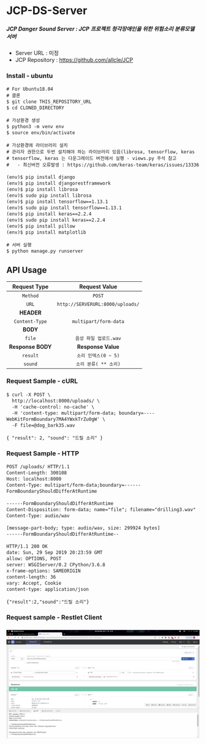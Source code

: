 # JCP-DS-Server

##### JCP Danger Sound Server : JCP 프로젝트 청각장애인을 위한 위험소리 분류모델 서버

- Server URL : 미정
- JCP Repository : https://github.com/allcle/JCP



### Install - ubuntu
```
# For Ubuntu18.04
# 클론
$ git clone THIS_REPOSITORY_URL
$ cd CLONED_DIRECTORY

# 가상환경 생성
$ python3 -m venv env
$ source env/bin/activate

# 가상환경에 라이브러리 설치
# 관리자 권한으로 두번 설치해야 하는 라이브러리 있음(librosa, tensorflow, keras
# tensorflow, keras 는 다운그레이드 버전에서 실행 - views.py 주석 참고
#   - 최신버전 오류발생 : https://github.com/keras-team/keras/issues/13336

(env)$ pip install django
(env)$ pip install djangorestframework
(env)$ pip install librosa
(env)$ sudo pip install librosa
(env)$ pip install tensorflow==1.13.1
(env)$ sudo pip install tensorflow==1.13.1
(env)$ pip install keras==2.2.4
(env)$ sudo pip install keras==2.2.4
(env)$ pip install pillow
(env)$ pip install matplotlib

# 서버 실행
$ python manage.py runserver
```





## API Usage

|   Request Type    |          Request Value           |
| :---------------: | :------------------------------: |
|     `Method`      |              `POST`              |
|       `URL`       | `http://SERVERURL:8000/uploads/` |
|    **HEADER**     |                                  |
|  `Content-Type`   |      `multipart/form-data`       |
|     **BODY**      |                                  |
|      `file`       |      `음성 파일 업로드.wav`      |
| **Response BODY** |        **Response Value**        |
|     `result`      |       `소리 인덱스(0 ~ 5)`       |
|      `sound`      |      `소리 분류( ** 소리)`       |



### Request Sample - cURL

```
$ curl -X POST \
  http://localhost:8000/uploads/ \
  -H 'cache-control: no-cache' \
  -H 'content-type: multipart/form-data; boundary=----WebKitFormBoundary7MA4YWxkTrZu0gW' \
  -F file=@dog_bark35.wav
  
{ "result": 2, "sound": "드릴 소리" }
```



### Request Sample - HTTP

```
POST /uploads/ HTTP/1.1
Content-Length: 300108
Host: localhost:8000
Content-Type: multipart/form-data;boundary=------FormBoundaryShouldDifferAtRuntime

------FormBoundaryShouldDifferAtRuntime
Content-Disposition: form-data; name="file"; filename="drilling3.wav"
Content-Type: audio/wav

[message-part-body; type: audio/wav, size: 299924 bytes]
------FormBoundaryShouldDifferAtRuntime--

HTTP/1.1 200 OK
date: Sun, 29 Sep 2019 20:23:59 GMT
allow: OPTIONS, POST
server: WSGIServer/0.2 CPython/3.6.8
x-frame-options: SAMEORIGIN
content-length: 36
vary: Accept, Cookie
content-type: application/json

{"result":2,"sound":"드릴 소리"}
```



###  Request sample - Restlet Client

### ![requestsample](./readme_request.png)